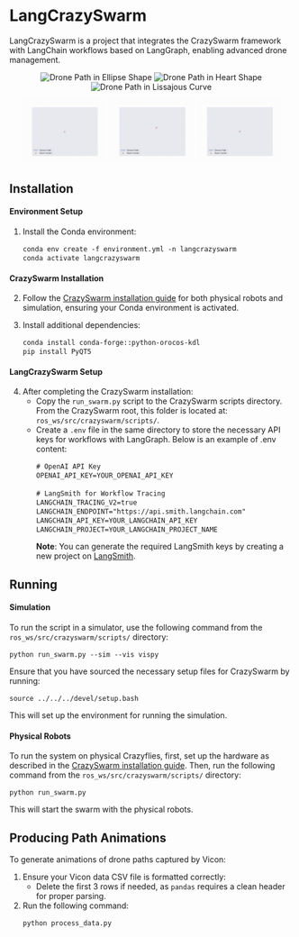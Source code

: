 # LangCrazySwarm

LangCrazySwarm is a project that integrates the CrazySwarm framework with LangChain workflows based on LangGraph, enabling advanced drone management.

<p align="center">
  <img src="videos/NS_ellipse_shape.gif"     alt="Drone Path in Ellipse Shape"       width="30%">
  <img src="videos/NS_heart_shape.gif"       alt="Drone Path in Heart Shape"         width="30%">
  <img src="videos/NS_lissajous_shape.gif"   alt="Drone Path in Lissajous Curve"     width="30%">
</p>
<p align="center">
  <img src="videos/ellipse_shape_animation.gif"     alt="Drone Path in Ellipse Shape"       width="30%">
  <img src="videos/heart_shape_animation.gif"       alt="Drone Path in Heart Shape"         width="30%">
  <img src="videos/lissajous_shape_animation.gif"   alt="Drone Path in Lissajous Curve"     width="30%">
</p>

## Installation

#### Environment Setup

1. Install the Conda environment:
    ```
    conda env create -f environment.yml -n langcrazyswarm
    conda activate langcrazyswarm
    ```

#### CrazySwarm Installation

2. Follow the [CrazySwarm installation guide](https://crazyswarm.readthedocs.io/en/latest/installation.html) for both physical robots and simulation, ensuring your Conda environment is activated.

3. Install additional dependencies:
    ```
    conda install conda-forge::python-orocos-kdl
    pip install PyQT5
    ```

#### LangCrazySwarm Setup

4. After completing the CrazySwarm installation:
    - Copy the `run_swarm.py` script to the CrazySwarm scripts directory. From the CrazySwarm root, this folder is located at: `ros_ws/src/crazyswarm/scripts/`.
    - Create a `.env` file in the same directory to store the necessary API keys for workflows with LangGraph. Below is an example of .env content:
        ```
        # OpenAI API Key
        OPENAI_API_KEY=YOUR_OPENAI_API_KEY

        # LangSmith for Workflow Tracing
        LANGCHAIN_TRACING_V2=true
        LANGCHAIN_ENDPOINT="https://api.smith.langchain.com"
        LANGCHAIN_API_KEY=YOUR_LANGCHAIN_API_KEY
        LANGCHAIN_PROJECT=YOUR_LANGCHAIN_PROJECT_NAME
        ```
        **Note**: You can generate the required LangSmith keys by creating a new project on [LangSmith](https://smith.langchain.com/).

<!-- ## VisPy Visualization (optional)

If you wish to be able to visualize in VisPy, add the following lines of code to `visVispy.py` in `crazyswarm/scripts/pycrazyswarm/visualizer`: -->

## Running

#### Simulation

To run the script in a simulator, use the following command from the `ros_ws/src/crazyswarm/scripts/` directory:
```
python run_swarm.py --sim --vis vispy
```

Ensure that you have sourced the necessary setup files for CrazySwarm by running:
```
source ../../../devel/setup.bash
```

This will set up the environment for running the simulation.

#### Physical Robots

To run the system on physical Crazyflies, first, set up the hardware as described in the [CrazySwarm installation guide](https://crazyswarm.readthedocs.io/en/latest/installation.html). Then, run the following command from the `ros_ws/src/crazyswarm/scripts/` directory:
```
python run_swarm.py
```

This will start the swarm with the physical robots.

## Producing Path Animations

To generate animations of drone paths captured by Vicon:
1. Ensure your Vicon data CSV file is formatted correctly:
    - Delete the first 3 rows if needed, as `pandas` requires a clean header for proper parsing.
2. Run the following command:
    ```
    python process_data.py
    ```